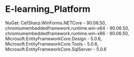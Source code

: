# E-learning_Platform

NuGet:
CefSharp.WinForms.NETCore - 90.06.50,
chromiumembeddedframework.runtime.win-x64 - 90.06.50,
chromiumembeddedframework.runtime.win-x86 - 90.06.50,
Microsoft.EntityFrameworkCore.Design - 5.0.6,
Microsoft.EntityFrameworkCore.Tools - 5.0.6,
Microsoft.EntityFrameworkCore.SqlServer - 5.0.6
